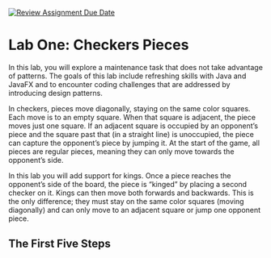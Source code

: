 [![Review Assignment Due Date](https://classroom.github.com/assets/deadline-readme-button-22041afd0340ce965d47ae6ef1cefeee28c7c493a6346c4f15d667ab976d596c.svg)](https://classroom.github.com/a/ySCT0iTa)

# Lab One: Checkers Pieces
In this lab, you will explore a maintenance task that does not take advantage of patterns. The goals of this lab include
refreshing skills with Java and JavaFX and to encounter coding challenges that are addressed by introducing design patterns.

In checkers, pieces move diagonally, staying on the same color squares. Each move is to an empty square. When that square 
is adjacent, the piece moves just one square. If an adjacent square is occupied by an opponent’s piece and the square past 
that (in a straight line) is unoccupied, the piece can capture the opponent’s piece by jumping it. At the start of the game, 
all pieces are regular pieces, meaning they can only move towards the opponent’s side.

In this lab you will add support for kings. Once a piece reaches the opponent’s side of the board, the piece is “kinged” by 
placing a second checker on it. Kings can then move both forwards and backwards. This is the only difference; they must stay 
on the same color squares (moving diagonally) and can only move to an adjacent square or jump one opponent piece.


## The First Five Steps